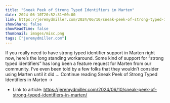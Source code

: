 ```yaml
---
title: "Sneak Peek of Strong Typed Identifiers in Marten"
date: 2024-06-10T20:52:31+00:00
link: https://jeremydmiller.com/2024/06/10/sneak-peek-of-strong-typed-identifiers-in-marten/
showShare: false
showReadTime: false
thumbnail: images/misc.png
tags: ["jeremydmiller.com"]
---
```

If you really need to have strong typed identifier support in Marten right now, here’s the long standing workaround. Some kind of support for “strong typed identifiers” has long been a feature request for Marten from our community. I’ve even been told by a few folks that they wouldn’t consider using Marten until it did … Continue reading Sneak Peek of Strong Typed Identifiers in Marten →

- Link to article: https://jeremydmiller.com/2024/06/10/sneak-peek-of-strong-typed-identifiers-in-marten/